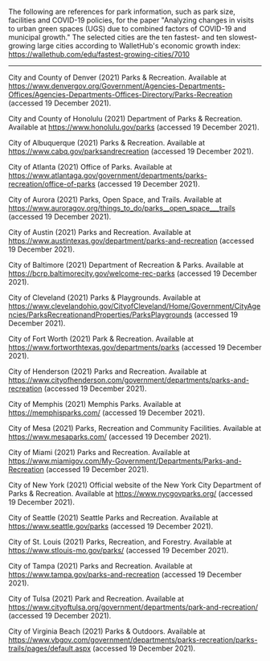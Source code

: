 The following are references for park information, such as park size, facilities and COVID-19 policies, for the paper "Analyzing changes in visits to urban green spaces (UGS) due to combined factors of COVID-19 and municipal growth." The selected cities are the ten fastest- and ten slowest-growing large cities according to WalletHub's economic growth index: https://wallethub.com/edu/fastest-growing-cities/7010

---

City and County of Denver (2021) Parks & Recreation. Available at https://www.denvergov.org/Government/Agencies-Departments-Offices/Agencies-Departments-Offices-Directory/Parks-Recreation (accessed 19 December 2021).

City and County of Honolulu (2021) Department of Parks & Recreation. Available at https://www.honolulu.gov/parks (accessed 19 December 2021).

City of Albuquerque (2021) Parks & Recreation. Available at https://www.cabq.gov/parksandrecreation (accessed 19 December 2021).

City of Atlanta (2021) Office of Parks. Available at https://www.atlantaga.gov/government/departments/parks-recreation/office-of-parks (accessed 19 December 2021).

City of Aurora (2021) Parks, Open Space, and Trails. Available at https://www.auroragov.org/things_to_do/parks__open_space___trails (accessed 19 December 2021).

City of Austin (2021) Parks and Recreation. Available at https://www.austintexas.gov/department/parks-and-recreation (accessed 19 December 2021).

City of Baltimore (2021) Department of Recreation & Parks. Available at https://bcrp.baltimorecity.gov/welcome-rec-parks (accessed 19 December 2021).

City of Cleveland (2021) Parks & Playgrounds. Available at https://www.clevelandohio.gov/CityofCleveland/Home/Government/CityAgencies/ParksRecreationandProperties/ParksPlaygrounds (accessed 19 December 2021).

City of Fort Worth (2021) Park & Recreation. Available at https://www.fortworthtexas.gov/departments/parks (accessed 19 December 2021).

City of Henderson (2021) Parks and Recreation. Available at https://www.cityofhenderson.com/government/departments/parks-and-recreation (accessed 19 December 2021).

City of Memphis (2021) Memphis Parks. Available at https://memphisparks.com/ (accessed 19 December 2021).

City of Mesa (2021) Parks, Recreation and Community Facilities. Available at https://www.mesaparks.com/ (accessed 19 December 2021).

City of Miami (2021) Parks and Recreation. Available at https://www.miamigov.com/My-Government/Departments/Parks-and-Recreation (accessed 19 December 2021).

City of New York (2021) Official website of the New York City Department of Parks & Recreation. Available at https://www.nycgovparks.org/ (accessed 19 December 2021).

City of Seattle (2021) Seattle Parks and Recreation. Available at https://www.seattle.gov/parks (accessed 19 December 2021).

City of St. Louis (2021) Parks, Recreation, and Forestry. Available at https://www.stlouis-mo.gov/parks/ (accessed 19 December 2021).

City of Tampa (2021) Parks and Recreation. Available at https://www.tampa.gov/parks-and-recreation (accessed 19 December 2021).

City of Tulsa (2021) Park and Recreation. Available at https://www.cityoftulsa.org/government/departments/park-and-recreation/ (accessed 19 December 2021).

City of Virginia Beach (2021) Parks & Outdoors. Available at https://www.vbgov.com/government/departments/parks-recreation/parks-trails/pages/default.aspx (accessed 19 December 2021).
